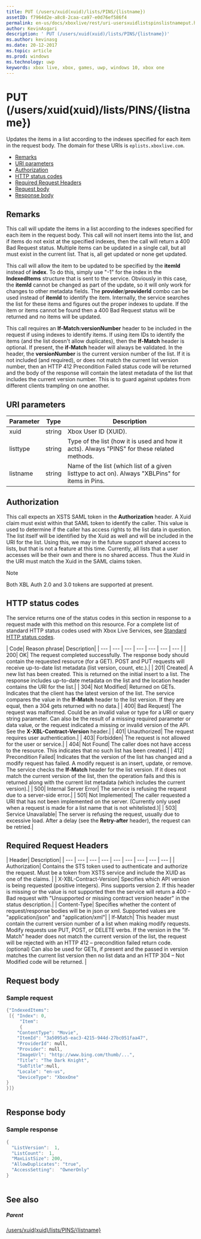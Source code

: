 ```yaml
---
title: PUT (/users/xuid(xuid)/lists/PINS/{listname})
assetID: f7964d2e-a8c8-2caa-ca97-e0d76ef586f4
permalink: en-us/docs/xboxlive/rest/uri-usersxuidlistspinslistnameput.html
author: KevinAsgari
description: ' PUT (/users/xuid(xuid)/lists/PINS/{listname})'
ms.author: kevinasg
ms.date: 20-12-2017
ms.topic: article
ms.prod: windows
ms.technology: uwp
keywords: xbox live, xbox, games, uwp, windows 10, xbox one
---
```



# PUT (/users/xuid(xuid)/lists/PINS/{listname})
Updates the items in a list according to the indexes specified for each item in the request body. 
The domain for these URIs is `eplists.xboxlive.com`.
 
  * [Remarks](#ID4EV)
  * [URI parameters](#ID4E1B)
  * [Authorization](#ID4EFC)
  * [HTTP status codes](#ID4ESC)
  * [Required Request Headers](#ID4EPH)
  * [Request body](#ID4EGBAC)
  * [Response body](#ID4EWBAC)
 
<a id="ID4EV"></a>

 
## Remarks
 
This call will update the items in a list according to the indexes specified for each item in the request body. This call will not insert items into the list, and if items do not exist at the specified indexes, then the call will return a 400 Bad Request status. Multiple items can be updated in a single call, but all must exist in the current list. That is, all get updated or none get updated.
 
This call will allow the item to be updated to be specified by the **itemId** instead of **index**. To do this, simply use "-1" for the index in the **IndexedItems** structure that is sent to the service. Obviously in this case, the **itemId**  cannot be changed as part of the update, so it will only work for changes to other metadata fields. The **provider**/**providerId** combo can be used instead of **itemId** to identify the item. Internally, the service searches the list for these items and figures out the proper indexes to update. If the item or items cannot be found then a 400 Bad Request status will be returned and no items will be updated.
 
This call requires an **If-Match:versionNumber** header to be included in the request if using indexes to identify items. If using item IDs to identify the items (and the list doesn't allow duplicates), then the **If-Match** header is optional. If present, the **if-Match** header will always be validated. In the header, the **versionNumber** is the current version number of the list. If it is not included (and required), or does not match the current list version number, then an HTTP 412 Precondition Failed status code will be returned and the body of the response will contain the latest metadata of the list that includes the current version number. This is to guard against updates from different clients trampling on one another.
  
<a id="ID4E1B"></a>

 
## URI parameters
 
| Parameter| Type| Description| 
| --- | --- | --- | 
| xuid| string| Xbox User ID (XUID).| 
| listtype| string| Type of the list (how it is used and how it acts). Always "PINS" for these related methods.| 
| listname| string| Name of the list (which list of a given listtype to act on). Always "XBLPins" for items in Pins.| 
  
<a id="ID4EFC"></a>

 
## Authorization
 
This call expects an XSTS SAML token in the **Authorization** header. A Xuid claim must exist within that SAML token to identify the caller. This value is used to determine if the caller has access rights to the list data in question. The list itself will be identified by the Xuid as well and will be included in the URI for the list. Using this, we may in the future support shared access to lists, but that is not a feature at this time. Currently, all lists that a user accesses will be their own and there is no shared access. Thus the Xuid in the URI must match the Xuid in the SAML claims token. 

> [!NOTE] 
> Both XBL Auth 2.0 and 3.0 tokens are supported at present. 


  
<a id="ID4ESC"></a>

 
## HTTP status codes
 
The service returns one of the status codes in this section in response to a request made with this method on this resource. For a complete list of standard HTTP status codes used with Xbox Live Services, see [Standard HTTP status codes](../../additional/httpstatuscodes.md).
 
| Code| Reason phrase| Description| 
| --- | --- | --- | --- | --- | --- | --- | 
| 200| OK| The request completed successfully. The response body should contain the requested resource (for a GET). POST and PUT requests will receive up-to-date list metadata (list version, count, etc.).| 
| 201| Created| A new list has been created. This is returned on the initial insert to a list. The response includes up-to-date metadata on the list and the location header contains the URI for the list.| 
| 304| Not Modified| Returned on GETs. Indicates that the client has the latest version of the list. The service compares the value in the <b>If-Match</b> header to the list version. If they are equal, then a 304 gets returned with no data.| 
| 400| Bad Request| The request was malformed. Could be an invalid value or type for a URI or query string parameter. Can also be the result of a missing required parameter or data value, or the request indicated a missing or invalid version of the API. See the <b>X-XBL-Contract-Version</b> header.| 
| 401| Unauthorized| The request requires user authentication.| 
| 403| Forbidden| The request is not allowed for the user or service.| 
| 404| Not Found| The caller does not have access to the resource. This indicates that no such list has been created.| 
| 412| Precondition Failed| Indicates that the version of the list has changed and a modify request has failed. A modify request is an insert, update, or remove. The service checks the <b>If-Match</b> header for the list version. If it does not match the current version of the list, then the operation fails and this is returned along with the current list metadata (which includes the current version).| 
| 500| Internal Server Error| The service is refusing the request due to a server-side error.| 
| 501| Not Implemented| The caller requested a URI that has not been implemented on the server. (Currently only used when a request is made for a list name that is not whitelisted.)| 
| 503| Service Unavailable| The server is refusing the request, usually due to excessive load. After a delay (see the <b>Retry-after</b> header), the request can be retried.| 
  
<a id="ID4EPH"></a>

 
## Required Request Headers
 
| Header| Description| 
| --- | --- | --- | --- | --- | --- | --- | --- | --- | 
| Authorization| Contains the STS token used to authenticate and authorize the request. Must be a token from XSTS service and include the XUID as one of the claims. | 
| X-XBL-Contract-Version| Specifies which API version is being requested (positive integers). Pins supports version 2. If this header is missing or the value is not supported then the service will return a 400 – Bad request with "Unsupported or missing contract version header" in the status description.| 
| Content-Type| Specifies whether the content of request/response bodies will be in json or xml. Supported values are "application/json" and "application/xml"| 
| If-Match| This header must contain the current version number of a list when making modify requests. Modify requests use PUT, POST, or DELETE verbs. If the version in the "If-Match" header does not match the current version of the list, the request will be rejected with an HTTP 412 – precondition failed return code. (optional) Can also be used for GETs, if present and the passed in version matches the current list version then no list data and an HTTP 304 – Not Modified code will be returned. | 
  
<a id="ID4EGBAC"></a>

 
## Request body
 
<a id="ID4EMBAC"></a>

 
### Sample request
 

```cpp
{"IndexedItems":
 [{	"Index": 0, 
     "Item": 
     {
	"ContentType": "Movie",
	"ItemId": "3a5095a5-eac3-4215-944d-27bc051faa47",
	"ProviderId": null,
	"Provider": null,
	"ImageUrl": "http://www.bing.com/thumb/...",
	"Title": "The Dark Knight",
	"SubTitle":null, 
	"Locale": "en-us",
	"DeviceType": "XboxOne"
}
}]}		 
      
```

   
<a id="ID4EWBAC"></a>

 
## Response body
 
<a id="ID4E3BAC"></a>

 
### Sample response
 

```cpp
{
  "ListVersion":  1,
  "ListCount":  1,
  "MaxListSize": 200,
  "AllowDuplicates": "true",
  "AccessSetting":  "OwnerOnly"
}		 
         
```

   
<a id="ID4EGCAC"></a>

 
## See also
 
<a id="ID4EICAC"></a>

 
##### Parent 

[/users/xuid(xuid)/lists/PINS/{listname}](uri-usersxuidlistspinslistname.md)

   